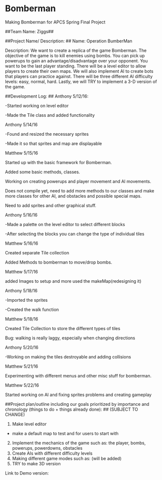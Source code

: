 # Bomberman #
Making Bomberman for APCS Spring Final Project

##Team Name: Ziggs##

##Project Name/ Description: ##
Name: Operation BumberMan 

Description: We want to create a replica of the game Bomberman. The objective of the game
is to kill enemies using bombs. You can pick up powerups to gain an advantage/disadvantage 
over your opponent. You want to be the last player standing. There will be a level editor 
to allow players to create their own maps. We will also implement AI to create bots that players
can practice against. There will be three different AI difficulty levels: easy, normal, hard. 
Lastly, we will TRY to implement a 3-D version of the game. 

##Development Log: ##
Anthony 5/12/16:

-Started working on level editor

-Made the Tile class and added functionality

Anthony 5/14/16

-Found and resized the necessary sprites

-Made it so that sprites and map are displayable

Matthew 5/15/16
 
Started up with the basic framework for Bomberman. 

Added some basic methods, classes. 

Working on creating powerups and player movement and AI movements.

Does not compile yet, need to add more methods to our classes and make more classes for other AI, and obstacles and possible special maps.

Need to add sprites and other graphical stuff.

Anthony 5/16/16

-Made a palette on the level editor to select different blocks

-After selecting the blocks you can change the type of individual tiles

Matthew 5/16/16

Created separate Tile collection

Added Methods to bomberman to move/drop bombs.

Matthew 5/17/16

added Images to setup and more used the makeMap(redesigning it)

Anthony 5/18/16

-Imported the sprites

-Created the walk function

Matthew 5/18/16

Created Tile Collection to store the different types of tiles

Bug: walking is really laggy, especially when changing directions

Anthony 5/20/16

-Working on making the tiles destroyable and adding collisions

Matthew 5/21/16

Experimenting with different menus and other misc stuff for bomberman.

Matthew 5/22/16

Started working on AI and fixing sprites problems and creating gameplay

##Project plan/outline including our goals prioritized by importance and chronology (things to do + things already done): ##
(SUBJECT TO CHANGE)

1. Make level editor
- make a default map to test and for users to start with
2. Implement the mechanics of the game such as: the player, bombs, powerups, powerdowns, obstacles
3. Create AIs with different difficulty levels
4. Making different game modes such as: (will be added)
5. TRY to make 3D version


Link to Demo version:
